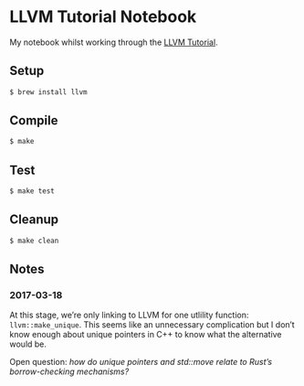 # LLVM Tutorial Notebook

My notebook whilst working through the [LLVM Tutorial](http://llvm.org/docs/tutorial/).

## Setup

```sh
$ brew install llvm
```

## Compile

```sh
$ make
```

## Test

```sh
$ make test
```

## Cleanup

```sh
$ make clean
```

## Notes

### 2017-03-18

At this stage, we’re only linking to LLVM for one utlility function:
`llvm::make_unique`.  This seems like an unnecessary complication but I don’t
know enough about unique pointers in C++ to know what the alternative would be.

Open question: *how do unique pointers and std::move relate to Rust’s borrow-checking mechanisms?*
